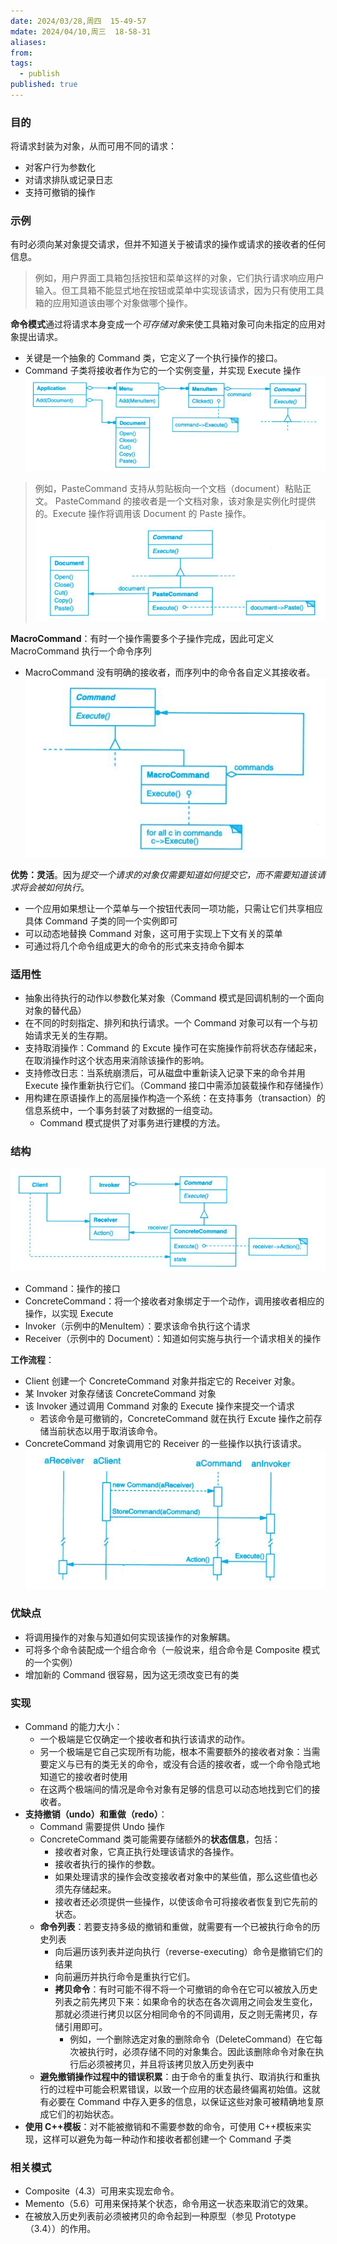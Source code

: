 ```yaml
---
date: 2024/03/28,周四  15-49-57
mdate: 2024/04/10,周三  18-58-31
aliases: 
from: 
tags:
  - publish
published: true
---
```



### 目的

将请求封装为对象，从而可用不同的请求：
- 对客户行为参数化
- 对请求排队或记录日志
- 支持可撤销的操作


### 示例

有时必须向某对象提交请求，但并不知道关于被请求的操作或请求的接收者的任何信息。
> 例如，用户界面工具箱包括按钮和菜单这样的对象，它们执行请求响应用户输入。但工具箱不能显式地在按钮或菜单中实现该请求，因为只有使用工具箱的应用知道该由哪个对象做哪个操作。

**命令模式**通过将请求本身变成一个*可存储对象*来使工具箱对象可向未指定的应用对象提出请求。
- 关键是一个抽象的 Command 类，它定义了一个执行操作的接口。
- Command 子类将接收者作为它的一个实例变量，并实现 Execute 操作
![](./assets/5.2-Command%E3%80%8CAction,Transaction%E3%80%8D-%E5%91%BD%E4%BB%A4%E6%A8%A1%E5%BC%8F-%E5%8A%A8%E4%BD%9C%E6%A8%A1%E5%BC%8F-%E4%BA%8B%E5%8A%A1%E6%A8%A1%E5%BC%8F-%E8%A1%8C%E4%B8%BA%E5%9E%8B%E6%A8%A1%E5%BC%8F/image-2023-10-08_10-34-53-110.png)

> 例如，PasteCommand 支持从剪贴板向一个文档（document）粘贴正文。
> PasteCommand 的接收者是一个文档对象，该对象是实例化时提供的。Execute 操作将调用该 Document 的 Paste 操作。
![](./assets/5.2-Command%E3%80%8CAction,Transaction%E3%80%8D-%E5%91%BD%E4%BB%A4%E6%A8%A1%E5%BC%8F-%E5%8A%A8%E4%BD%9C%E6%A8%A1%E5%BC%8F-%E4%BA%8B%E5%8A%A1%E6%A8%A1%E5%BC%8F-%E8%A1%8C%E4%B8%BA%E5%9E%8B%E6%A8%A1%E5%BC%8F/image-2023-10-08_10-44-14-818.png)

**MacroCommand**：有时一个操作需要多个子操作完成，因此可定义 MacroCommand 执行一个命令序列
- MacroCommand 没有明确的接收者，而序列中的命令各自定义其接收者。
![](./assets/5.2-Command%E3%80%8CAction,Transaction%E3%80%8D-%E5%91%BD%E4%BB%A4%E6%A8%A1%E5%BC%8F-%E5%8A%A8%E4%BD%9C%E6%A8%A1%E5%BC%8F-%E4%BA%8B%E5%8A%A1%E6%A8%A1%E5%BC%8F-%E8%A1%8C%E4%B8%BA%E5%9E%8B%E6%A8%A1%E5%BC%8F/image-2023-10-08_10-47-37-766.png)

**优势：灵活**。因为*提交一个请求的对象仅需要知道如何提交它，而不需要知道该请求将会被如何执行*。
- 一个应用如果想让一个菜单与一个按钮代表同一项功能，只需让它们共享相应具体 Command 子类的同一个实例即可
- 可以动态地替换 Command 对象，这可用于实现上下文有关的菜单
- 可通过将几个命令组成更大的命令的形式来支持命令脚本


### 适用性

- 抽象出待执行的动作以参数化某对象（Command 模式是回调机制的一个面向对象的替代品）
- 在不同的时刻指定、排列和执行请求。一个 Command 对象可以有一个与初始请求无关的生存期。
- 支持取消操作：Command 的 Excute 操作可在实施操作前将状态存储起来，在取消操作时这个状态用来消除该操作的影响。
- 支持修改日志：当系统崩溃后，可从磁盘中重新读入记录下来的命令并用 Execute 操作重新执行它们。（Command 接口中需添加装载操作和存储操作）
- 用构建在原语操作上的高层操作构造一个系统：在支持事务（transaction）的信息系统中，一个事务封装了对数据的一组变动。
	- Command 模式提供了对事务进行建模的方法。

### 结构

![](./assets/5.2-Command%E3%80%8CAction,Transaction%E3%80%8D-%E5%91%BD%E4%BB%A4%E6%A8%A1%E5%BC%8F-%E5%8A%A8%E4%BD%9C%E6%A8%A1%E5%BC%8F-%E4%BA%8B%E5%8A%A1%E6%A8%A1%E5%BC%8F-%E8%A1%8C%E4%B8%BA%E5%9E%8B%E6%A8%A1%E5%BC%8F/image-2023-10-08_10-57-10-433.png)

- Command：操作的接口
- ConcreteCommand：将一个接收者对象绑定于一个动作，调用接收者相应的操作，以实现 Execute
- Invoker（示例中的MenuItem）：要求该命令执行这个请求
- Receiver（示例中的 Document）：知道如何实施与执行一个请求相关的操作

**工作流程**：
- Client 创建一个 ConcreteCommand 对象并指定它的 Receiver 对象。
- 某 Invoker 对象存储该 ConcreteCommand 对象
- 该 Invoker 通过调用 Command 对象的 Execute 操作来提交一个请求
	- 若该命令是可撤销的，ConcreteCommand 就在执行 Excute 操作之前存储当前状态以用于取消该命令。
- ConcreteCommand 对象调用它的 Receiver 的一些操作以执行该请求。
![](./assets/5.2-Command%E3%80%8CAction,Transaction%E3%80%8D-%E5%91%BD%E4%BB%A4%E6%A8%A1%E5%BC%8F-%E5%8A%A8%E4%BD%9C%E6%A8%A1%E5%BC%8F-%E4%BA%8B%E5%8A%A1%E6%A8%A1%E5%BC%8F-%E8%A1%8C%E4%B8%BA%E5%9E%8B%E6%A8%A1%E5%BC%8F/image-2023-10-08_11-00-15-820.png)

### 优缺点
- 将调用操作的对象与知道如何实现该操作的对象解耦。
- 可将多个命令装配成一个组合命令（一般说来，组合命令是 Composite 模式的一个实例）
- 增加新的 Command 很容易，因为这无须改变已有的类


### 实现

- Command 的能力大小：
	- 一个极端是它仅确定一个接收者和执行该请求的动作。
	- 另一个极端是它自己实现所有功能，根本不需要额外的接收者对象：当需要定义与已有的类无关的命令，或没有合适的接收者，或一个命令隐式地知道它的接收者时使用
	- 在这两个极端间的情况是命令对象有足够的信息可以动态地找到它们的接收者。
- **支持撤销（undo）和重做（redo）**：
	- Command 需要提供 Undo 操作
	- ConcreteCommand 类可能需要存储额外的**状态信息**，包括：
		- 接收者对象，它真正执行处理该请求的各操作。
		- 接收者执行的操作的参数。
		- 如果处理请求的操作会改变接收者对象中的某些值，那么这些值也必须先存储起来。
		- 接收者还必须提供一些操作，以使该命令可将接收者恢复到它先前的状态。
	- **命令列表**：若要支持多级的撤销和重做，就需要有一个已被执行命令的历史列表
		- 向后遍历该列表并逆向执行（reverse-executing）命令是撤销它们的结果
		- 向前遍历并执行命令是重执行它们。
		- **拷贝命令**：有时可能不得不将一个可撤销的命令在它可以被放入历史列表之前先拷贝下来：如果命令的状态在各次调用之间会发生变化，那就必须进行拷贝以区分相同命令的不同调用，反之则无需拷贝，存储引用即可。
			- 例如，一个删除选定对象的删除命令（DeleteCommand）在它每次被执行时，必须存储不同的对象集合。因此该删除命令对象在执行后必须被拷贝，并且将该拷贝放入历史列表中
	- **避免撤销操作过程中的错误积累**：由于命令的重复执行、取消执行和重执行的过程中可能会积累错误，以致一个应用的状态最终偏离初始值。这就有必要在 Command 中存入更多的信息，以保证这些对象可被精确地复原成它们的初始状态。
- **使用 C++模板**：对不能被撤销和不需要参数的命令，可使用 C++模板来实现，这样可以避免为每一种动作和接收者都创建一个 Command 子类


### 相关模式

- Composite（4.3）可用来实现宏命令。
- Memento（5.6）可用来保持某个状态，命令用这一状态来取消它的效果。
- 在被放入历史列表前必须被拷贝的命令起到一种原型（参见 Prototype（3.4））的作用。